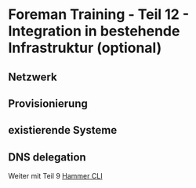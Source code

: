 # Foreman Training - Teil 12 - Integration in bestehende Infrastruktur (optional)

## Netzwerk

## Provisionierung

## existierende Systeme

## DNS delegation

Weiter mit Teil 9 [Hammer CLI](../09_hammer_cli)